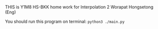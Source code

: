 THIS is Y1M8 HS-BKK home work for Interpolation 2
Worapat Hongsetong (Eng)

You should run this program on terminal:
`python3 ./main.py`